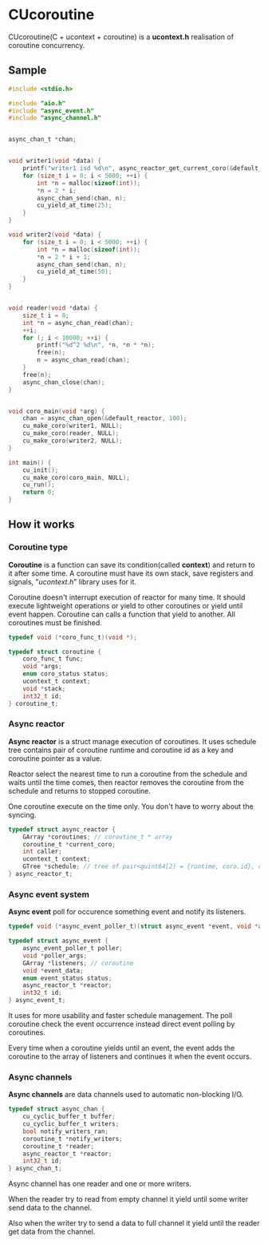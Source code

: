 # CUcoroutine
CUcoroutine(C + ucontext + coroutine) is a **ucontext.h** realisation of coroutine concurrency.

## Sample

```c 
#include <stdio.h>

#include "aio.h"
#include "async_event.h"
#include "async_channel.h"


async_chan_t *chan;


void writer1(void *data) {
    printf("writer1 isd %d\n", async_reactor_get_current_coro(&default_reactor)->id);
    for (size_t i = 0; i < 5000; ++i) {
        int *n = malloc(sizeof(int));
        *n = 2 * i;
        async_chan_send(chan, n);
        cu_yield_at_time(25);
    }
}

void writer2(void *data) {
    for (size_t i = 0; i < 5000; ++i) {
        int *n = malloc(sizeof(int));
        *n = 2 * i + 1;
        async_chan_send(chan, n);
        cu_yield_at_time(50);
    }
}


void reader(void *data) {
    size_t i = 0;
    int *n = async_chan_read(chan);
    ++i;
    for (; i < 10000; ++i) {
        printf("%d^2 %d\n", *n, *n * *n);
        free(n);
        n = async_chan_read(chan);
    }
    free(n);
    async_chan_close(chan);
}


void coro_main(void *arg) {
    chan = async_chan_open(&default_reactor, 100);
    cu_make_coro(writer1, NULL);
    cu_make_coro(reader, NULL);
    cu_make_coro(writer2, NULL);
}

int main() {
    cu_init();
    cu_make_coro(coro_main, NULL);
    cu_run();
    return 0;
}
```

## How it works
### Coroutine type
**Coroutine** is a function can save its condition(called __context__) and return to it after some time. A coroutine must have its own stack, save registers and signals, "*ucontext.h*" library uses for it. 

Coroutine doesn't interrupt execution of reactor for many time. It should execute lightweight operations or yield to other coroutines or yield until event happen.
Coroutine can calls a function that yield to another.
All coroutines must be finished.
```c
typedef void (*coro_func_t)(void *);

typedef struct coroutine {
    coro_func_t func;
    void *args;
    enum coro_status status;
    ucontext_t context;
    void *stack;
    int32_t id;
} coroutine_t;
```
### Async reactor

**Async reactor** is a struct manage execution of coroutines. It uses schedule tree contains pair of coroutine runtime and coroutine id as a key and coroutine pointer as a value.

Reactor select the nearest time to run a coroutine from the schedule and waits until the time comes, then reactor removes the coroutine from the schedule and returns to stopped coroutine.

One coroutine execute on the time only. You don't have to worry about the syncing.

```c
typedef struct async_reactor {  
    GArray *coroutines; // coroutine_t * array
    coroutine_t *current_coro;
    int caller;
    ucontext_t context;
    GTree *schedule; // tree of pair<guint64[2] = {runtime, coro.id}, coroutine_t>
} async_reactor_t;
```

### Async event system
**Async event** poll for occurence something event and notify its listeners.
```c
typedef void (*async_event_poller_t)(struct async_event *event, void *args);

typedef struct async_event {
    async_event_poller_t poller;
    void *poller_args;
    GArray *listeners; // coroutine
    void *event_data;
    enum event_status status;
    async_reactor_t *reactor;
    int32_t id;
} async_event_t;
```
It uses for more usability and faster schedule management.
The poll coroutine check the event occurrence instead direct event polling by coroutines.

Every time when a coroutine yields until an event, the event adds the coroutine to the array of listeners and continues it when the event occurs.


### Async channels
**Async channels** are data channels used to automatic non-blocking I/O.
```c
typedef struct async_chan {
    cu_cyclic_buffer_t buffer;
    cu_cyclic_buffer_t writers;
    bool notify_writers_ran;
    coroutine_t *notify_writers;
    coroutine_t *reader;   
    async_reactor_t *reactor;
    int32_t id;
} async_chan_t;
```
Async channel has one reader and one or more writers.

When the reader try to read from empty channel it yield until some writer send data to the channel.

Also when the writer try to send a data to full channel it yield until the reader get data from the channel.
